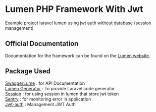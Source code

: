 # Lumen PHP Framework With Jwt

Example project laravel lumen using jwt auth without database (session management)

## Official Documentation

Documentation for the framework can be found on the [Lumen website](https://lumen.laravel.com/docs).

## Package Used

[SwaggerLume](https://github.com/DarkaOnLine/SwaggerLume) : for API Documentation <br>
[Lumen Generator](https://github.com/flipboxstudio/lumen-generator) : To provide Laravel code generator <br>
[Session](https://packagist.org/packages/illuminate/session) : for using session in lumen that store jwt token <br>
[Sentry](https://docs.sentry.io/platforms/php/guides/laravel/) : for monitoring error in application <br>
[Jwt-auth](https://github.com/tymondesigns/jwt-auth) : Management JWT Auth
